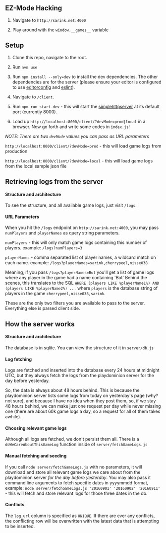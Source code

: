 ## EZ-Mode Hacking

1. Navigate to `http://sarink.net:4000`

2. Play around with the `window.__games__` variable


## Setup

1. Clone this repo, navigate to the root.

2. Run `nvm use`

3. Run `npm install --only=dev` to install the dev dependencies. The other dependencies are for the server (please ensure your editor is configured to use [editorconfig](http://editorconfig.org) and [eslint](http://eslint.org)).

4. Navigate to `/client`.

5. Run `npm run start-dev` - this will start the [simplehttpserver](https://www.npmjs.com/package/simplehttpserver) at its default port (currently 8000).

6. Load up `http://localhost:8000/client/?devMode=prod|local` in a browser. Now go forth and write some codes in `index.js`!

*NOTE: There are two `devMode` values you can pass as URL parameters*

`http://localhost:8000/client/?devMode=prod` - this will load game logs from production

`http://localhost:8000/client/?devMode=local` - this will load game logs from the local sample json file

## Retrieving logs from the server

#### Structure and architecture
To see the structure, and all available game logs, just visit `/logs`.

#### URL Parameters
When you hit the `/logs` endpoint on `http://sarink.net:4000`, you may pass `numPlayers` and `playerNames` as query string parameters.

`numPlayers` - this will only match game logs containing this number of players. example: `/logs?numPlayers=3`

`playerNames` - comma separated list of player names, a wildcard match on each name. example: `/logs?playerNames=sarink,cherrypeel,nisse038`

Meaning, if you pass `/logs?playerNames=Bot` you'll get a list of game logs where any player in the game had a name containing 'Bot'
Behind the scenes, this translates to the SQL `WHERE (players LIKE %playerName1%) AND (players LIKE %playerName2%) ...` where `players` is the database string
of players in the game `cherrypeel,nisse038,sarink`.

These are the only two filters you are available to pass to the server. Everything else is parsed client side.


## How the server works

#### Structure and architecture
The database is in sqlite. You can view the structure of it in `server/db.js`

#### Log fetching
Logs are fetched and inserted into the database every 24 hours at midnight UTC, but they always fetch the logs from the playdominion server for the day before yesterday.

So, the data is always about 48 hours behind. This is because the playdominion server lists some logs from today on yesterday's page (why? not sure), and because I have
no idea when they post them, so, if we stay 48 hours behind, we can make just one request per day while never missing one (there are about 60k game logs a day, so a request
for all of them takes awhile).

#### Choosing relevant game logs
Although all logs are fetched, we don't persist them all. There is a `doWeCareAboutThisGameLog` function inside of `server/fetchGameLogs.js`

#### Manual fetching and seeding
If you call `node server/fetchGameLogs.js` with no parameters, it will download and store all relevant game logs we care about from the playdominion server _for the day
before yesterday_. You may also pass it command line arguments to fetch specific dates in yyyymmdd format, example: `node server/fetchGameLogs.js '20160901' '20160902' '20160911'` -
this will fetch and store relevant logs for those three dates in the db.

#### Conflicts
The `log_url` column is specified as `UNIQUE`. If there are ever any conflicts, the conflicting row will be overwritten with the latest data that is attempting to be inserted.
